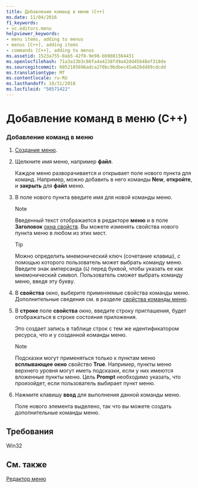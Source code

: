 ```yaml
---
title: Добавление команд в меню (C++)
ms.date: 11/04/2016
f1_keywords:
- vc.editors.menu
helpviewer_keywords:
- menu items, adding to menus
- menus [C++], adding items
- commands [C++], adding to menus
ms.assetid: 1523a755-0ab5-42f8-9e98-bb9881564431
ms.openlocfilehash: 71a3a13b3c86fa4a4238fd9a42dd45b48ef318de
ms.sourcegitcommit: 6052185696adca270bc9bdbec45a626dd89cdcdd
ms.translationtype: MT
ms.contentlocale: ru-RU
ms.lasthandoff: 10/31/2018
ms.locfileid: "50571422"
---
```

# <a name="adding-commands-to-a-menu-c"></a>Добавление команд в меню (C++)

### <a name="to-add-commands-to-a-menu"></a>Добавление команд в меню

1. [Создание меню](../windows/creating-a-menu.md).

2. Щелкните имя меню, например **файл**.

   Каждое меню разворачивается и открывает поле нового пункта для команд. Например, можно добавить в него команды **New**, **откройте**, и **закрыть** для **файл** меню.

3. В поле нового пункта введите имя для новой команды меню.

   > [!NOTE]
   > Введенный текст отображается в редакторе **меню** и в поле **Заголовок** [окна свойств](/visualstudio/ide/reference/properties-window). Вы можете изменять свойства нового пункта меню в любом из этих мест.

   > [!TIP]
   > Можно определить мнемонический ключ (сочетание клавиш), с помощью которого пользователь может выбрать команду меню. Введите знак амперсанда (`&`) перед буквой, чтобы указать ее как мнемонический символ. Пользователь сможет выбрать команду меню, введя эту букву.

4. В **свойства** окно, выберите применяемые свойства команды меню. Дополнительные сведения см. в разделе [свойства команды меню](../windows/menu-command-properties.md).

5. В **строке** поле **свойства** окно, введите строку приглашения, будет отображаться в строке состояния приложения.

   Это создает запись в таблице строк с тем же идентификатором ресурса, что и у созданной команды меню.

   > [!NOTE]
   > Подсказки могут применяться только к пунктам меню **всплывающее окно** свойство **True**. Например, пункты меню верхнего уровня могут иметь подсказки, если у них имеются вложенные пункты меню. Цель **Prompt** необходимо указать, что произойдет, если пользователь выбирает пункт меню.

6. Нажмите клавишу **ввод** для выполнения данной команды меню.

   Поле нового элемента выделено, так что вы можете создать дополнительные команды меню.

## <a name="requirements"></a>Требования

Win32

## <a name="see-also"></a>См. также

[Редактор меню](../windows/menu-editor.md)